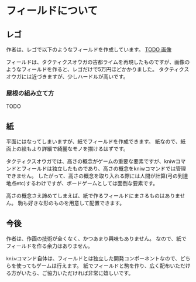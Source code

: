 
# フィールドについて

## レゴ
作者は、レゴで以下のようなフィールドを作成しています。
[TODO 画像]()

フィールドは、タクティクスオウガの古都ライムを再現したものですが、画像のようなフィールドを作ると、レゴだけで5万円ほどかかりました。
タクティクスオウガには近づきますが、少しハードルが高いです。

### 屋根の組み立て方
TODO

## 紙
平面にはなってしまいますが、紙でフィールドを作成できます。
紙なので、紙面上の絵もより詳細で綺麗なモノを描けるはずです。

タクティクスオウガでは、高さの概念がゲームの重要な要素ですが、kniwコマンドとフィールドは独立したものであり、高さの概念をkniwコマンドでは管理できません。
したがって、高さの概念を取り入れる際には人間が計算(弓の到達地点etc)するわけですが、ボードゲームとしては面倒な要素です。

高さの概念さえ諦めてしまえば、紙で作るフィールドにまさるものはありません。
駒も好きな形のものを用意して配置できます。

## 今後
作者は、作画の技術が全くなく、かつあまり興味もありません。
なので、紙でフィールドを作る余力はありません。

`kniw`コマンド自体は、フィールドとは独立した開発コンポーネントなので、どちらを使ってもゲームは行えます。
紙でフィールドと駒を作り、広く配布いただける方がいたら、ご協力いただければ非常に嬉しいです。

